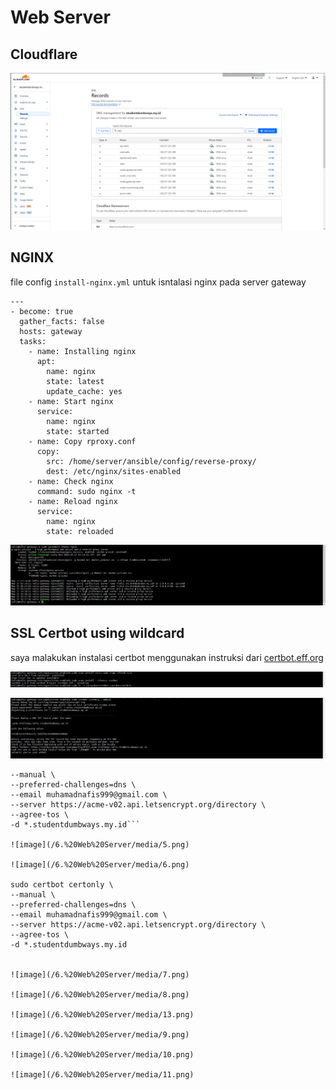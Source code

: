 # Web Server

## Cloudflare

![image](/6.%20Web%20Server/media/1.png)

## NGINX 

file config `install-nginx.yml` untuk isntalasi nginx pada server gateway

```
---
- become: true
  gather_facts: false
  hosts: gateway
  tasks:
    - name: Installing nginx
      apt:
        name: nginx
        state: latest
        update_cache: yes
    - name: Start nginx
      service:
        name: nginx
        state: started
    - name: Copy rproxy.conf
      copy:
        src: /home/server/ansible/config/reverse-proxy/
        dest: /etc/nginx/sites-enabled
    - name: Check nginx
      command: sudo nginx -t
    - name: Reload nginx
      service:
        name: nginx
        state: reloaded
```
![image](/6.%20Web%20Server/media/2.png)

## SSL Certbot using wildcard

saya malakukan instalasi certbot menggunakan instruksi dari [certbot.eff.org](https://certbot.eff.org/instructions?ws=nginx&os=ubuntufocal&tab=wildcard)

![image](/6.%20Web%20Server/media/3.png)

![image](/6.%20Web%20Server/media/4.png)

```sudo certbot certonly \
--manual \
--preferred-challenges=dns \
--email muhamadnafis999@gmail.com \
--server https://acme-v02.api.letsencrypt.org/directory \
--agree-tos \
-d *.studentdumbways.my.id```

![image](/6.%20Web%20Server/media/5.png)

![image](/6.%20Web%20Server/media/6.png)

sudo certbot certonly \
--manual \
--preferred-challenges=dns \
--email muhamadnafis999@gmail.com \
--server https://acme-v02.api.letsencrypt.org/directory \
--agree-tos \
-d *.studentdumbways.my.id


![image](/6.%20Web%20Server/media/7.png)

![image](/6.%20Web%20Server/media/8.png)

![image](/6.%20Web%20Server/media/13.png)

![image](/6.%20Web%20Server/media/9.png)

![image](/6.%20Web%20Server/media/10.png)

![image](/6.%20Web%20Server/media/11.png)


